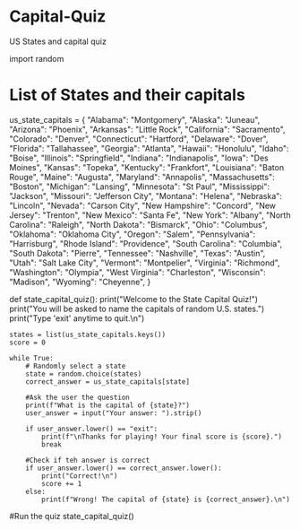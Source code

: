 # Capital-Quiz
US States and capital quiz

import random

# List of States and their capitals


us_state_capitals = {
                        "Alabama": "Montgomery",
                        "Alaska": "Juneau",
                        "Arizona": "Phoenix",
                        "Arkansas": "Little Rock",
                        "California": "Sacramento",
                        "Colorado": "Denver",
                        "Connecticut": "Hartford",
                        "Delaware": "Dover",
                        "Florida": "Tallahassee",
                        "Georgia": "Atlanta",
                        "Hawaii": "Honolulu",
                        "Idaho": "Boise",
                        "Illinois": "Springfield",
                        "Indiana": "Indianapolis",
                        "Iowa": "Des Moines",
                        "Kansas": "Topeka",
                        "Kentucky": "Frankfort",
                        "Louisiana": "Baton Rouge",
                        "Maine": "Augusta",
                        "Maryland": "Annapolis",
                        "Massachusetts": "Boston",
                        "Michigan": "Lansing",
                        "Minnesota": "St Paul",
                        "Mississippi": "Jackson",
                        "Missouri": "Jefferson City",
                        "Montana": "Helena",
                        "Nebraska": "Lincoln",
                        "Nevada": "Carson City",
                        "New Hampshire": "Concord",
                        "New Jersey": "Trenton",
                        "New Mexico": "Santa Fe",
                        "New York": "Albany",
                        "North Carolina": "Raleigh",
                        "North Dakota": "Bismarck",
                        "Ohio": "Columbus",
                        "Oklahoma": "Oklahoma City",
                        "Oregon": "Salem",
                        "Pennsylvania": "Harrisburg",
                        "Rhode Island": "Providence",
                        "South Carolina": "Columbia",
                        "South Dakota": "Pierre",
                        "Tennessee": "Nashville",
                        "Texas": "Austin",
                        "Utah": "Salt Lake City",
                        "Vermont": "Montpelier",
                        "Virginia": "Richmond",
                        "Washington": "Olympia",
                        "West Virginia": "Charleston",
                        "Wisconsin": "Madison",
                        "Wyoming": "Cheyenne",
}

def state_capital_quiz():
    print("Welcome to the State Capital Quiz!")
    print("You will be asked to name the capitals of random U.S. states.")
    print("Type 'exit' anytime to quit.\n")

    states = list(us_state_capitals.keys())
    score = 0

    while True:
        # Randomly select a state
        state = random.choice(states)
        correct_answer = us_state_capitals[state]

        #Ask the user the question
        print(f"What is the capital of {state}?")
        user_answer = input("Your answer: ").strip()

        if user_answer.lower() == "exit":
            print(f"\nThanks for playing! Your final score is {score}.")
            break

        #Check if teh answer is correct
        if user_answer.lower() == correct_answer.lower():
            print("Correct!\n")
            score += 1
        else:
            print(f"Wrong! The capital of {state} is {correct_answer}.\n")

#Run the quiz
state_capital_quiz()

